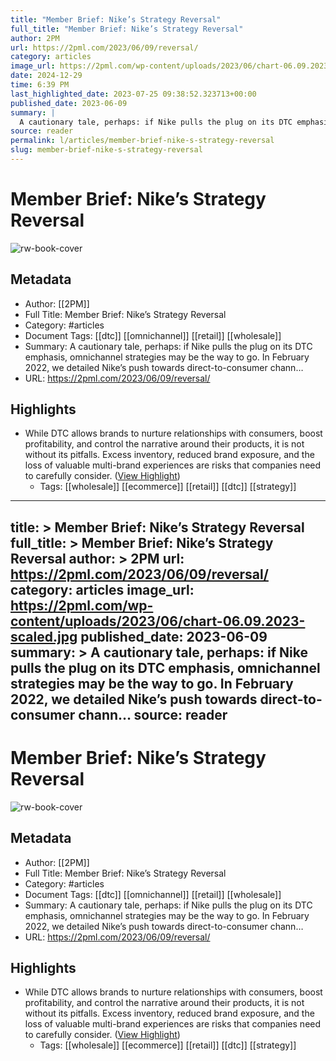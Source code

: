 ```yaml
---
title: "Member Brief: Nike’s Strategy Reversal"
full_title: "Member Brief: Nike’s Strategy Reversal"
author: 2PM
url: https://2pml.com/2023/06/09/reversal/
category: articles
image_url: https://2pml.com/wp-content/uploads/2023/06/chart-06.09.2023-scaled.jpg
date: 2024-12-29
time: 6:39 PM
last_highlighted_date: 2023-07-25 09:38:52.323713+00:00
published_date: 2023-06-09
summary: |
  A cautionary tale, perhaps: if Nike pulls the plug on its DTC emphasis, omnichannel strategies may be the way to go. In February 2022, we detailed Nike’s push towards direct-to-consumer chann…
source: reader
permalink: l/articles/member-brief-nike-s-strategy-reversal
slug: member-brief-nike-s-strategy-reversal
---
```

# Member Brief: Nike’s Strategy Reversal

![rw-book-cover](https://2pml.com/wp-content/uploads/2023/06/chart-06.09.2023-scaled.jpg)

## Metadata
- Author: [[2PM]]
- Full Title: Member Brief: Nike’s Strategy Reversal
- Category: #articles
- Document Tags: [[dtc]] [[omnichannel]] [[retail]] [[wholesale]] 
- Summary: A cautionary tale, perhaps: if Nike pulls the plug on its DTC emphasis, omnichannel strategies may be the way to go. In February 2022, we detailed Nike’s push towards direct-to-consumer chann…
- URL: https://2pml.com/2023/06/09/reversal/

## Highlights
- While DTC allows brands to nurture relationships with consumers, boost profitability, and control the narrative around their products, it is not without its pitfalls. Excess inventory, reduced brand exposure, and the loss of valuable multi-brand experiences are risks that companies need to carefully consider. ([View Highlight](https://read.readwise.io/read/01h666mtqa322b5smjxnkswg3y))
    - Tags: [[wholesale]] [[ecommerce]] [[retail]] [[dtc]] [[strategy]] 


---
title: >
  Member Brief: Nike’s Strategy Reversal
full_title: >
  Member Brief: Nike’s Strategy Reversal
author: >
  2PM
url: https://2pml.com/2023/06/09/reversal/
category: articles
image_url: https://2pml.com/wp-content/uploads/2023/06/chart-06.09.2023-scaled.jpg
published_date: 2023-06-09
summary: >
  A cautionary tale, perhaps: if Nike pulls the plug on its DTC emphasis, omnichannel strategies may be the way to go. In February 2022, we detailed Nike’s push towards direct-to-consumer chann…
source: reader
---
# Member Brief: Nike’s Strategy Reversal

![rw-book-cover](https://2pml.com/wp-content/uploads/2023/06/chart-06.09.2023-scaled.jpg)

## Metadata
- Author: [[2PM]]
- Full Title: Member Brief: Nike’s Strategy Reversal
- Category: #articles
- Document Tags: [[dtc]] [[omnichannel]] [[retail]] [[wholesale]] 
- Summary: A cautionary tale, perhaps: if Nike pulls the plug on its DTC emphasis, omnichannel strategies may be the way to go. In February 2022, we detailed Nike’s push towards direct-to-consumer chann…
- URL: https://2pml.com/2023/06/09/reversal/

## Highlights
- While DTC allows brands to nurture relationships with consumers, boost profitability, and control the narrative around their products, it is not without its pitfalls. Excess inventory, reduced brand exposure, and the loss of valuable multi-brand experiences are risks that companies need to carefully consider. ([View Highlight](https://read.readwise.io/read/01h666mtqa322b5smjxnkswg3y))
    - Tags: [[wholesale]] [[ecommerce]] [[retail]] [[dtc]] [[strategy]] 


